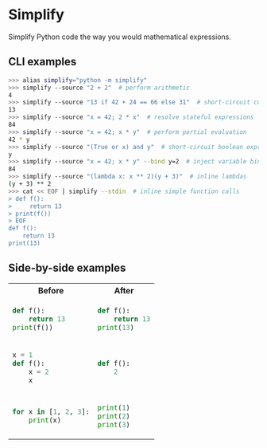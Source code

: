 # Simplify

Simplify Python code the way you would mathematical expressions.

## CLI examples

```bash
>>> alias simplify="python -m simplify"
>>> simplify --source "2 + 2"  # perform arithmetic
4
>>> simplify --source "13 if 42 + 24 == 66 else 31"  # short-circuit conditionals
13
>>> simplify --source "x = 42; 2 * x"  # resolve stateful expressions
84
>>> simplify --source "x = 42; x * y"  # perform partial evaluation
42 * y
>>> simplify --source "(True or x) and y"  # short-circuit boolean expressions
y
>>> simplify --source "x = 42; x * y" --bind y=2  # inject variable bindings into code
84
>>> simplify --source "(lambda x: x ** 2)(y + 3)"  # inline lambdas
(y + 3) ** 2
>>> cat << EOF | simplify --stdin  # inline simple function calls
> def f():
>     return 13
> print(f())
> EOF
def f():
    return 13
print(13)
```

## Side-by-side examples

<table style="width:100%">

<tr>
<th> Before </th>
<th> After </th>
</tr>

<tr>
<td>

```python
def f():
    return 13
print(f())
```

</td>
<td>

```python
def f():
    return 13
print(13)
```

</td>
</tr>

<tr>
<td>

```python
x = 1
def f():
    x = 2
    x
```

</td>
<td>

```python
def f():
    2
```

</td>
</tr>

<tr>
<td>

```python
for x in [1, 2, 3]:
    print(x)
```

</td>
<td>

```python
print(1)
print(2)
print(3)
```

</td>
</tr>

</table>
